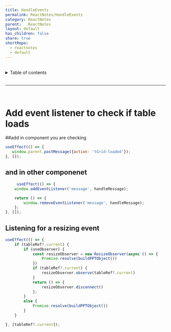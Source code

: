 ```yaml
---
title: HandleEvents
permalink: ReactNotes/HandleEvents
category: ReactNotes
parent:   ReactNotes
layout: default
has_children: false
share: true
shortRepo:
  - reactnotes
  - default          
---
```


<br/>          

<details markdown="block">                
<summary>                
Table of contents                
</summary>                
{: .text-delta }                
1. TOC                
{:toc}                
</details>                

<br/>                

***                

<br/>

# Add event listener to check if table loads

##add in component you are checking

 ```javascript
useEffect(() => {
    window.parent.postMessage({action: 'tGrid-loaded'});
}, []);
```

## and in other componenet

```javascript
     useEffect(() => {
    window.addEventListener('message', handleMessage);

    return () => {
        window.removeEventListener('message', handleMessage);
    };
}, []);
```

## Listening for a resizing event

```javascript
useEffect(() => {
    if (tableRef?.current) {
        if (useObserver) {
            const resizeObserver = new ResizeObserver(async () => {
                Promise.resolve(buildPPTObject())
            })
            if (tableRef?.current) {
                resizeObserver.observe(tableRef?.current)
            }
            return () => {
                resizeObserver.disconnect()
            };
        }
        else {
            Promise.resolve(buildPPTObject())
        }
    }

}, [tableRef?.current]);
```